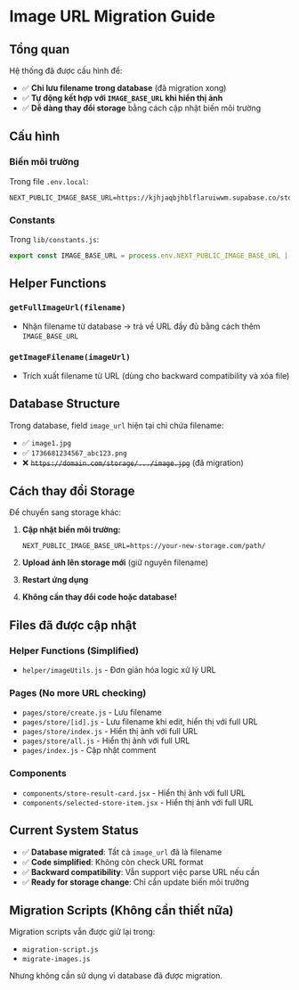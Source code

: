 # Image URL Migration Guide

## Tổng quan
Hệ thống đã được cấu hình để:
- ✅ **Chỉ lưu filename trong database** (đã migration xong)
- ✅ **Tự động kết hợp với `IMAGE_BASE_URL` khi hiển thị ảnh**
- ✅ **Dễ dàng thay đổi storage** bằng cách cập nhật biến môi trường

## Cấu hình

### Biến môi trường
Trong file `.env.local`:
```
NEXT_PUBLIC_IMAGE_BASE_URL=https://kjhjaqbjhblflaruiwwm.supabase.co/storage/v1/object/public/stores
```

### Constants
Trong `lib/constants.js`:
```javascript
export const IMAGE_BASE_URL = process.env.NEXT_PUBLIC_IMAGE_BASE_URL || '';
```

## Helper Functions

### `getFullImageUrl(filename)`
- Nhận filename từ database → trả về URL đầy đủ bằng cách thêm `IMAGE_BASE_URL`

### `getImageFilename(imageUrl)` 
- Trích xuất filename từ URL (dùng cho backward compatibility và xóa file)

## Database Structure

Trong database, field `image_url` hiện tại chỉ chứa filename:
- ✅ `image1.jpg`
- ✅ `1736681234567_abc123.png`  
- ❌ ~~`https://domain.com/storage/.../image.jpg`~~ (đã migration)

## Cách thay đổi Storage

Để chuyển sang storage khác:

1. **Cập nhật biến môi trường:**
   ```
   NEXT_PUBLIC_IMAGE_BASE_URL=https://your-new-storage.com/path/
   ```

2. **Upload ảnh lên storage mới** (giữ nguyên filename)

3. **Restart ứng dụng**

4. **Không cần thay đổi code hoặc database!**

## Files đã được cập nhật

### Helper Functions (Simplified)
- `helper/imageUtils.js` - Đơn giản hóa logic xử lý URL

### Pages (No more URL checking)
- `pages/store/create.js` - Lưu filename 
- `pages/store/[id].js` - Lưu filename khi edit, hiển thị với full URL
- `pages/store/index.js` - Hiển thị ảnh với full URL
- `pages/store/all.js` - Hiển thị ảnh với full URL
- `pages/index.js` - Cập nhật comment

### Components
- `components/store-result-card.jsx` - Hiển thị ảnh với full URL
- `components/selected-store-item.jsx` - Hiển thị ảnh với full URL

## Current System Status

- ✅ **Database migrated**: Tất cả `image_url` đã là filename
- ✅ **Code simplified**: Không còn check URL format
- ✅ **Backward compatibility**: Vẫn support việc parse URL nếu cần
- ✅ **Ready for storage change**: Chỉ cần update biến môi trường

## Migration Scripts (Không cần thiết nữa)

Migration scripts vẫn được giữ lại trong:
- `migration-script.js` 
- `migrate-images.js`

Nhưng không cần sử dụng vì database đã được migration.
